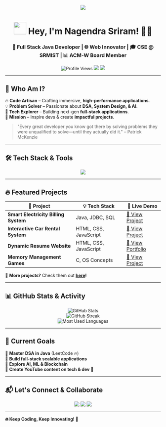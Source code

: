 <!-- 🚀 Animated Banner -->
<p align="center">
  <img src="https://readme-typing-svg.herokuapp.com?font=Orbitron&size=30&color=%23F7D00C&center=true&vCenter=true&width=600&height=60&lines=Hey,+I'm+Nagendra+Sriram!;🚀+Java+Full+Stack+Developer;🌐+Web+Innovator;💡+Tech+Explorer+|+Open-Source+Contributor;⚡+Building+Next-Gen+Tech!">
</p>

<!-- Header -->
<h1 align="center">
  <img src="https://media.giphy.com/media/3o7TKMt1VVNkHV2PaE/giphy.gif" width="40px"> Hey, I'm Nagendra Sriram! 👨‍💻
</h1>
<h3 align="center">
  🌟 Full Stack Java Developer | 🌐 Web Innovator | 🎓 CSE @ SRMIST | 📊 ACM-W Board Member
</h3>

<p align="center">
  <img src="https://komarev.com/ghpvc/?username=Nagendrasriram&label=Visitors&color=0e75b6&style=flat" alt="Profile Views" />
  <img src="https://img.shields.io/github/followers/Nagendrasriram?label=Followers&style=social" />
  <img src="https://img.shields.io/badge/Open%20Source-Enthusiast-blue?style=flat&logo=open-source-initiative" />
</p>

---

## 🌟 Who Am I?  

🔥 **Code Artisan** – Crafting immersive, **high-performance applications**.  
💡 **Problem Solver** – Passionate about **DSA, System Design, & AI**.  
🚀 **Tech Explorer** – Building next-gen **full-stack applications**.  
🎯 **Mission** – Inspire devs & create **impactful projects**.  

> "Every great developer you know got there by solving problems they were unqualified to solve—until they actually did it." – Patrick McKenzie  

---

## 🛠️ Tech Stack & Tools  

<p align="center">
  <img src="https://skillicons.dev/icons?i=java,python,c,cpp,js,react,html,css,django,bootstrap,git,github,mysql,mongodb,vscode,postman,linux" />
</p>

---

## 🔥 Featured Projects  

| 🚀 Project | 💡 Tech Stack | 🔗 Live Demo |
|------------|-------------|-------------|
| **Smart Electricity Billing System** | Java, JDBC, SQL | [🔗 View Project](https://github.com/Nagendrasriram/Electricity-Billing-System) |
| **Interactive Car Rental System** | HTML, CSS, JavaScript | [🔗 View Project](https://github.com/Nagendrasriram/Car-Rental-System) |
| **Dynamic Resume Website** | HTML, CSS, JavaScript | [🔗 View Portfolio](https://nagendrasriram.github.io/Portfolio/) |
| **Memory Management Games** | C, OS Concepts | [🔗 View Project](https://github.com/Nagendrasriram/OS-Expo-Game) |

🚀 **More projects?** Check them out **[here](https://github.com/Nagendrasriram?tab=repositories)!**  

---

## 📊 GitHub Stats & Activity  

<p align="center">
  <img src="https://github-readme-stats.vercel.app/api?username=Nagendrasriram&show_icons=true&theme=tokyonight&count_private=true" alt="GitHub Stats" />
  <br>
  <img src="https://github-readme-streak-stats.herokuapp.com/?user=Nagendrasriram&theme=tokyonight" alt="GitHub Streak" />
  <br>
  <img src="https://github-readme-stats.vercel.app/api/top-langs/?username=Nagendrasriram&layout=compact&theme=tokyonight" alt="Most Used Languages">
</p>

---

## 🚀 Current Goals  

🔹 **Master DSA in Java** (LeetCode 🔥)  
🔹 **Build full-stack scalable applications**  
🔹 **Explore AI, ML & Blockchain**  
🔹 **Create YouTube content on tech & dev** 🎥  

---

## 📬 Let's Connect & Collaborate  

<p align="center">
  <a href="https://www.linkedin.com/in/nagendrasriram103"><img src="https://img.shields.io/badge/LinkedIn-0A66C2?style=for-the-badge&logo=linkedin&logoColor=white"></a>
  <a href="https://github.com/Nagendrasriram"><img src="https://img.shields.io/badge/GitHub-181717?style=for-the-badge&logo=github&logoColor=white"></a>
  <a href="https://nagendrasriram.github.io/Portfolio/"><img src="https://img.shields.io/badge/Portfolio-ff5722?style=for-the-badge&logo=firefox-browser&logoColor=white"></a>
</p>

---

**🔥 Keep Coding, Keep Innovating! 🚀**  
